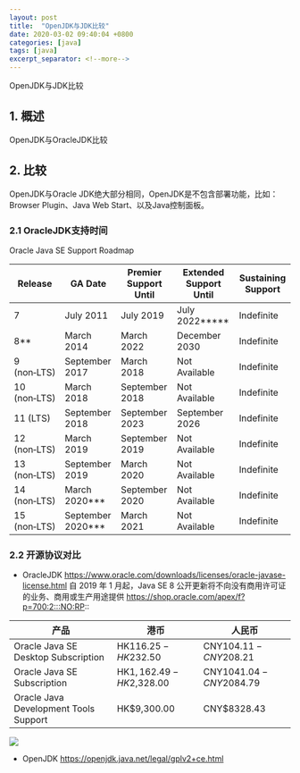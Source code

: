 ```yaml
---
layout: post
title:  "OpenJDK与JDK比较"
date: 2020-03-02 09:40:04 +0800
categories: [java]
tags: [java]
excerpt_separator: <!--more-->
---
```

OpenJDK与JDK比较
<!--more-->

## 1. 概述

OpenJDK与OracleJDK比较

## 2. 比较

OpenJDK与Oracle JDK绝大部分相同，OpenJDK是不包含部署功能，比如：Browser Plugin、Java Web Start、以及Java控制面板。

### 2.1 OracleJDK支持时间

Oracle Java SE Support Roadmap

| Release      | GA Date           | Premier Support Until | Extended Support Until | Sustaining Support |
|--------------|-------------------|-----------------------|------------------------|--------------------|
| 7            | July 2011         | July 2019             | July 2022*****         | Indefinite         |
| 8**          | March 2014        | March 2022            | December 2030          | Indefinite         |
| 9 (non‑LTS)  | September 2017    | March 2018            | Not Available          | Indefinite         |
| 10 (non‑LTS) | March 2018        | September 2018        | Not Available          | Indefinite         |
| 11 (LTS)     | September 2018    | September 2023        | September 2026         | Indefinite         |
| 12 (non‑LTS) | March 2019        | September 2019        | Not Available          | Indefinite         |
| 13 (non‑LTS) | September 2019    | March 2020            | Not Available          | Indefinite         |
| 14 (non‑LTS) | March 2020***     | September 2020        | Not Available          | Indefinite         |
| 15 (non‑LTS) | September 2020*** | March 2021            | Not Available          | Indefinite         |

### 2.2 开源协议对比

* OracleJDK
https://www.oracle.com/downloads/licenses/oracle-javase-license.html
自 2019 年 1 月起，Java SE 8 公开更新将不向没有商用许可证的业务、商用或生产用途提供
https://shop.oracle.com/apex/f?p=700:2:::NO:RP::

| 产品                                  | 港币                    | 人民币                  |
|---------------------------------------|-------------------------|-------------------------|
| Oracle Java SE Desktop Subscription   | HK$116.25-HK$232.50     | CNY$104.11-CNY$208.21   |
| Oracle Java SE Subscription           | HK$1,162.49-HK$2,328.00 | CNY$1041.04-CNY$2084.79 |
| Oracle Java Development Tools Support | HK$9,300.00             | CNY$8328.43             |

![](/images/jdksub.png)

* OpenJDK
https://openjdk.java.net/legal/gplv2+ce.html
